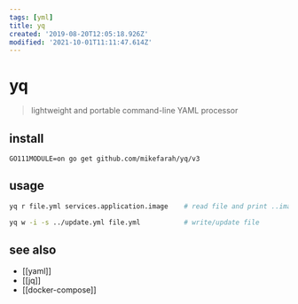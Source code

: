 ```yaml
---
tags: [yml]
title: yq
created: '2019-08-20T12:05:18.926Z'
modified: '2021-10-01T11:11:47.614Z'
---
```


# yq

> lightweight and portable command-line YAML processor

## install

`GO111MODULE=on go get github.com/mikefarah/yq/v3`

## usage

```sh
yq r file.yml services.application.image    # read file and print ..image

yq w -i -s ../update.yml file.yml           # write/update file
```

## see also

- [[yaml]]
- [[jq]]
- [[docker-compose]]
